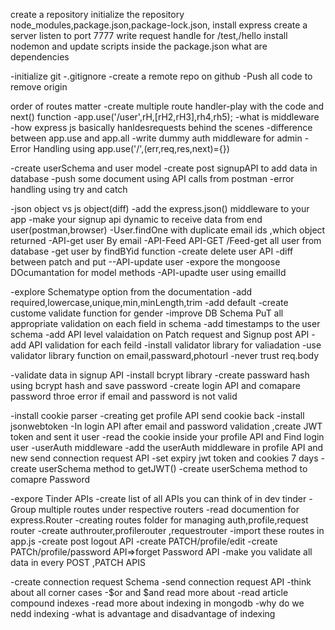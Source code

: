 create a repository
initialize the repository
node_modules,package.json,package-lock.json,
install express
create a server 
listen to port 7777
write request handle for /test,/hello 
install nodemon and update scripts inside the package.json 
what are dependencies


-initialize git 
-.gitignore
-create a remote repo on github
-Push all code to remove origin 


order of routes matter
-create multiple route handler-play with the code
and next() function 
-app.use('/user',rH,[rH2,rH3],rh4,rh5);
-what is middleware
-how express js basically hanldesrequests behind the scenes
-difference between app.use and app.all
-write dummy auth middleware for admin
-Error Handling using app.use('/',(err,req,res,next)={})

-create userSchema and user model 
-create post signupAPI to add data in database
-push some document using API calls from postman 
-error handling using try and catch 

-json object vs js object(diff)
-add the express.json() middleware to your app
-make your signup api dynamic to receive data from end user(postman,browser)
-User.findOne with duplicate email ids ,which object returned
-API-get user By email 
-API-Feed API-GET /Feed-get all user from database
-get user by findBYid function
-create delete user API
-diff between patch and put
--API-update user
-expore the mongoose DOcumantation for model methods 
-API-upadte user using emailId


-explore Schematype option from the documentation 
-add required,lowercase,unique,min,minLength,trim
-add default
-create custome validate function for gender 
-improve DB Schema PuT all appropriate validation on each field in schema
-add timestamps to the user schema
-add API level valaidation on Patch request and Signup post API
-add API validation for each feild 
-install validator library for valiadation 
-use validator library function on email,passward,photourl
-never trust req.body


-validate data in signup API
-install bcrypt library
-create passward hash using bcrypt hash and save password
-create login API and comapare password throe error if email and password is not valid

-install cookie parser
-creating get profile API send cookie back
-install jsonwebtoken
-In login API after email and password validation ,create JWT token and sent it user
-read the cookie inside your profile API and Find login user
-userAuth middleware
-add the userAuth middleware in profile API and new send connection request API
-set expiry jwt token and cookies 7 days
-create userSchema method to getJWT()
-create userSchema method to comapre Password

-expore Tinder APIs
-create list of all APIs you can think of in dev tinder 
-Group multiple routes under respective routers
-read documention for express.Router
-creating routes folder for managing auth,profile,request router 
-create authrouter,profilerouter ,requestrouter
-import these routes in app.js 
-create post logout API
-create PATCH/profile/edit
-create PATCh/profile/password API=>forget Password API
-make you validate all data in every POST ,PATCH APIS

-create connection request Schema
-send connection request API
-think about all corner cases
-$or and $and read more about
-read article compound indexes
-read more about indexing in mongodb
-why do we nedd indexing 
-what is advantage and disadvantage of indexing 